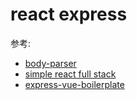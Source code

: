 # react express

参考:  

- [body-parser](https://github.com/nonelittlesong/study-web/blob/master/JSLibrary/Express-Middleware/body-parser/body-parser.md)
- [simple react full stack](https://github.com/crsandeep/simple-react-full-stack)
- [express-vue-boilerplate](https://github.com/nonelittlesong/express-vue-boilerplate)
